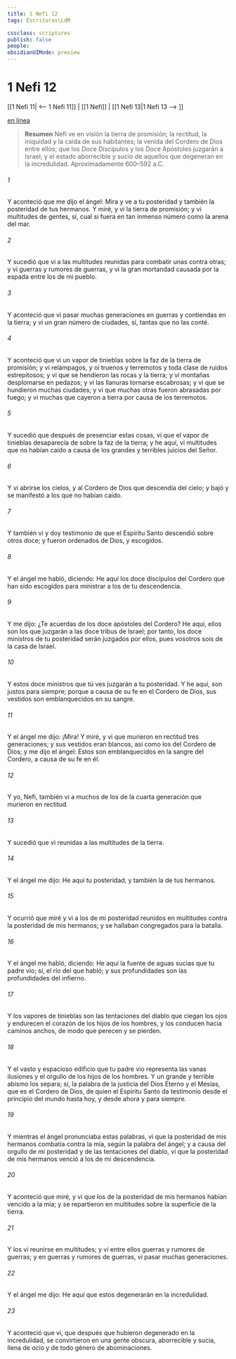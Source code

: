 ```yaml
---
title: 1 Nefi 12
tags: Escrituras\LdM

cssclass: scriptures
publish: false
people:
obsidianUIMode: preview
---
```


# 1 Nefi 12
[[1 Nefi 11| <-- 1 Nefi 11]] | [[1 Nefi]] | [[1 Nefi 13|1 Nefi 13 --> ]]

[en línea](https://churchofjesuschrist.org/study/scriptures/bofm/1-ne/12?lang=spa)

> __Resumen__
Nefi ve en visión la tierra de promisión; la rectitud, la iniquidad y la caída de sus habitantes; la venida del Cordero de Dios entre ellos; que los Doce Discípulos y los Doce Apóstoles juzgarán a Israel; y el estado aborrecible y sucio de aquellos que degeneran en la incredulidad. Aproximadamente 600–592 a.C.

###### 1 
Y aconteció que me dijo el ángel: Mira y ve a tu posteridad y también la posteridad de tus hermanos. Y miré, y vi la tierra de promisión; y vi multitudes de gentes, sí, cual si fuera en tan inmenso número como la arena del mar.

###### 2 
Y sucedió que vi a las multitudes reunidas para combatir unas contra otras; y vi guerras y rumores de guerras, y vi la gran mortandad causada por la espada entre los de mi pueblo.

###### 3 
Y aconteció que vi pasar muchas generaciones en guerras y contiendas en la tierra; y vi un gran número de ciudades, sí, tantas que no las conté.

###### 4 
Y aconteció que vi un vapor de tinieblas sobre la faz de la tierra de promisión; y vi relámpagos, y oí truenos y terremotos y toda clase de ruidos estrepitosos; y vi que se hendieron las rocas y la tierra; y vi montañas desplomarse en pedazos; y vi las llanuras tornarse escabrosas; y vi que se hundieron muchas ciudades; y vi que muchas otras fueron abrasadas por fuego; y vi muchas que cayeron a tierra por causa de los terremotos.

###### 5 
Y sucedió que después de presenciar estas cosas, vi que el vapor de tinieblas desaparecía de sobre la faz de la tierra; y he aquí, vi multitudes que no habían caído a causa de los grandes y terribles juicios del Señor.

###### 6 
Y vi abrirse los cielos, y al Cordero de Dios que descendía del cielo; y bajó y se manifestó a los que no habían caído.

###### 7 
Y también vi y doy testimonio de que el Espíritu Santo descendió sobre otros doce; y fueron ordenados de Dios, y escogidos.

###### 8 
Y el ángel me habló, diciendo: He aquí los doce discípulos del Cordero que han sido escogidos para ministrar a los de tu descendencia.

###### 9 
Y me dijo: ¿Te acuerdas de los doce apóstoles del Cordero? He aquí, ellos son los que juzgarán a las doce tribus de Israel; por tanto, los doce ministros de tu posteridad serán juzgados por ellos, pues vosotros sois de la casa de Israel.

###### 10 
Y estos doce ministros que tú ves juzgarán a tu posteridad. Y he aquí, son justos para siempre; porque a causa de su fe en el Cordero de Dios, sus vestidos son emblanquecidos en su sangre.

###### 11 
Y el ángel me dijo: ¡Mira! Y miré, y vi que murieron en rectitud tres generaciones; y sus vestidos eran blancos, así como los del Cordero de Dios; y me dijo el ángel: Estos son emblanquecidos en la sangre del Cordero, a causa de su fe en él.

###### 12 
Y yo, Nefi, también vi a muchos de los de la cuarta generación que murieron en rectitud.

###### 13 
Y sucedió que vi reunidas a las multitudes de la tierra.

###### 14 
Y el ángel me dijo: He aquí tu posteridad, y también la de tus hermanos.

###### 15 
Y ocurrió que miré y vi a los de mi posteridad reunidos en multitudes contra la posteridad de mis hermanos; y se hallaban congregados para la batalla.

###### 16 
Y el ángel me habló, diciendo: He aquí la fuente de aguas sucias que tu padre vio; sí, el río del que habló; y sus profundidades son las profundidades del infierno.

###### 17 
Y los vapores de tinieblas son las tentaciones del diablo que ciegan los ojos y endurecen el corazón de los hijos de los hombres, y los conducen hacia caminos anchos, de modo que perecen y se pierden.

###### 18 
Y el vasto y espacioso edificio que tu padre vio representa las vanas ilusiones y el orgullo de los hijos de los hombres. Y un grande y terrible abismo los separa; sí, la palabra de la justicia del Dios Eterno y el Mesías, que es el Cordero de Dios, de quien el Espíritu Santo da testimonio desde el principio del mundo hasta hoy, y desde ahora y para siempre.

###### 19 
Y mientras el ángel pronunciaba estas palabras, vi que la posteridad de mis hermanos combatía contra la mía, según la palabra del ángel; y a causa del orgullo de mi posteridad y de las tentaciones del diablo, vi que la posteridad de mis hermanos venció a los de mi descendencia.

###### 20 
Y aconteció que miré, y vi que los de la posteridad de mis hermanos habían vencido a la mía; y se repartieron en multitudes sobre la superficie de la tierra.

###### 21 
Y los vi reunirse en multitudes; y vi entre ellos guerras y rumores de guerras; y en guerras y rumores de guerras, vi pasar muchas generaciones.

###### 22 
Y el ángel me dijo: He aquí que estos degenerarán en la incredulidad.

###### 23 
Y aconteció que vi, que después que hubieron degenerado en la incredulidad, se convirtieron en una gente obscura, aborrecible y sucia, llena de ocio y de todo género de abominaciones.

